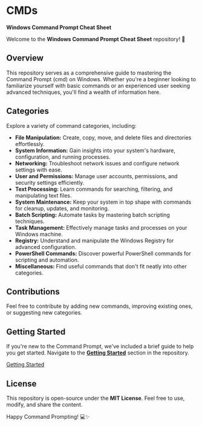# CMDs

****Windows Command Prompt Cheat Sheet****

Welcome to the **Windows Command Prompt Cheat Sheet** repository! 🚀

## **Overview**

This repository serves as a comprehensive guide to mastering the Command Prompt (cmd) on Windows. Whether you're a beginner looking to familiarize yourself with basic commands or an experienced user seeking advanced techniques, you'll find a wealth of information here.

## **Categories**

Explore a variety of command categories, including:

- **File Manipulation:** Create, copy, move, and delete files and directories effortlessly.
- **System Information:** Gain insights into your system's hardware, configuration, and running processes.
- **Networking:** Troubleshoot network issues and configure network settings with ease.
- **User and Permissions:** Manage user accounts, permissions, and security settings efficiently.
- **Text Processing:** Learn commands for searching, filtering, and manipulating text files.
- **System Maintenance:** Keep your system in top shape with commands for cleanup, updates, and monitoring.
- **Batch Scripting:** Automate tasks by mastering batch scripting techniques.
- **Task Management:** Effectively manage tasks and processes on your Windows machine.
- **Registry:** Understand and manipulate the Windows Registry for advanced configuration.
- **PowerShell Commands:** Discover powerful PowerShell commands for scripting and automation.
- **Miscellaneous:** Find useful commands that don't fit neatly into other categories.

## **Contributions**

Feel free to contribute by adding new commands, improving existing ones, or suggesting new categories.

## **Getting Started**

If you're new to the Command Prompt, we've included a brief guide to help you get started. Navigate to the **[Getting Started](CMDs%20882ed4f5568b41299bb9460b692dd83c/Getting%20Started%20215e098796eb428db352337c6cdb72fe.md)** section in the repository.

[Getting Started](/CMDs/Getting%20Started.md)

## **License**

This repository is open-source under the **MIT License**. Feel free to use, modify, and share the content.

Happy Command Prompting! 💻✨